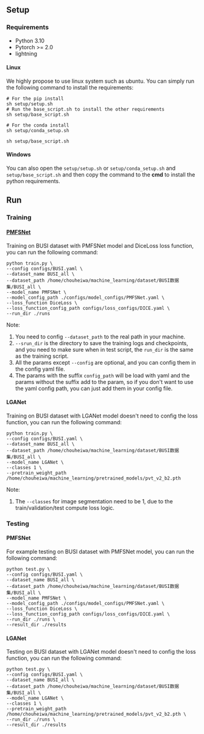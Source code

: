 ## Setup

### Requirements

- Python 3.10
- Pytorch >= 2.0
- lightning

#### Linux

We highly propose to use linux system such as ubuntu. You can simply run the following command to install the
requirements:

```shell
# For the pip install
sh setup/setup.sh 
# Run the base_script.sh to install the other requirements
sh setup/base_script.sh
``` 

```shell
# For the conda install
sh setup/conda_setup.sh

sh setup/base_script.sh
```

#### Windows

You can also open the `setup/setup.sh` or `setup/conda_setup.sh` and `setup/base_script.sh` and then copy the command to
the **cmd** to install the python requirements.

## Run

### Training

#### [PMFSNet](https://github.com/yykzjh/PMFSNet)

Training on BUSI dataset with PMFSNet model and DiceLoss loss function, you can run the following command:

```shell
python train.py \
--config configs/BUSI.yaml \
--dataset_name BUSI_all \
--dataset_path /home/chouheiwa/machine_learning/dataset/BUSI数据集/BUSI_all \
--model_name PMFSNet \
--model_config_path ./configs/model_configs/PMFSNet.yaml \
--loss_function DiceLoss \
--loss_function_config_path configs/loss_configs/DICE.yaml \
--run_dir ./runs
```

Note:

1. You need to config `--dataset_path` to the real path in your machine.
2. `--srun_dir` is the directory to save the training logs and checkpoints, and you need to make sure when in test
   script, the `run_dir` is the same as the training script.
3. All the params except `--config` are optional, and you can config them in the config yaml file.
4. The params with the suffix `config_path` will be load with yaml and the params without the suffix add to the param,
   so if you don't want to use the yaml config path, you can just add them in your config file.

#### LGANet

Training on BUSI dataset with LGANet model doesn't need to config the loss function, you can run the following command:

```shell
python train.py \
--config configs/BUSI.yaml \
--dataset_name BUSI_all \
--dataset_path /home/chouheiwa/machine_learning/dataset/BUSI数据集/BUSI_all \
--model_name LGANet \
--classes 1 \
--pretrain_weight_path /home/chouheiwa/machine_learning/pretrained_models/pvt_v2_b2.pth
```

Note:
1. The `--classes` for image segmentation need to be 1, due to the train/validation/test compute loss logic.

### Testing

#### PMFSNet

For example testing on BUSI dataset with PMFSNet model, you can run the following command:

```shell
python test.py \
--config configs/BUSI.yaml \
--dataset_name BUSI_all \
--dataset_path /home/chouheiwa/machine_learning/dataset/BUSI数据集/BUSI_all \
--model_name PMFSNet \
--model_config_path ./configs/model_configs/PMFSNet.yaml \
--loss_function DiceLoss \
--loss_function_config_path configs/loss_configs/DICE.yaml \
--run_dir ./runs \
--result_dir ./results
```

#### LGANet
Testing on BUSI dataset with LGANet model doesn't need to config the loss function, you can run the following command:
```shell
python test.py \
--config configs/BUSI.yaml \
--dataset_name BUSI_all \
--dataset_path /home/chouheiwa/machine_learning/dataset/BUSI数据集/BUSI_all \
--model_name LGANet \
--classes 1 \
--pretrain_weight_path /home/chouheiwa/machine_learning/pretrained_models/pvt_v2_b2.pth \
--run_dir ./runs \
--result_dir ./results
```
